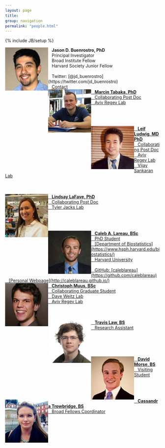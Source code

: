 ```yaml
---
layout: page
title:
group: navigation
permalink: "people.html"
---
```

{% include JB/setup %}

<img alt="Jason D. Buenrostro, PhD" align="left" src="media/people/JasonBuenrostro.jpg" width="140" height="140"/>
&nbsp;&nbsp;&nbsp;<b>Jason D. Buenrostro, PhD</b><br>
&nbsp;&nbsp;&nbsp;Principal Investigator<br>
&nbsp;&nbsp;&nbsp;Broad Institute Fellow<br>
&nbsp;&nbsp;&nbsp;Harvard Society Junior Fellow<br>
<br>
&nbsp;&nbsp;&nbsp;Twitter: [@jd_buenrostro](https://twitter.com/jd_buenrostro)<br>
&nbsp;&nbsp;&nbsp;<a href="mailto:jbuen@broadinstitute.org">Contact
<br>

<img alt="Marcin Tabaka" align="left" src="media/people/MarcinTabaka.jpg" width="140" height="140"/>
&nbsp;&nbsp;&nbsp;<b>Marcin Tabaka, PhD</b><br>
&nbsp;&nbsp;&nbsp;Collaborating Post Doc<br>
&nbsp;&nbsp;&nbsp;Aviv Regev Lab<br>
<br><br><br><br>

<img alt="Leif Ludwig" align="left" src="media/people/LeifLudwig.jpg" width="140" height="140"/>
&nbsp;&nbsp;&nbsp;<b>Leif Ludwig, MD PhD</b><br>
&nbsp;&nbsp;&nbsp;Collaborating Post Doc<br>
&nbsp;&nbsp;&nbsp;Aviv Regev Lab<br>
&nbsp;&nbsp;&nbsp;Vijay Sankaran Lab<br>
<br><br><br>

<img alt="Lindsay LaFave" align="left" src="media/people/LindsayLaFave.jpg" width="140" height="140"/>
&nbsp;&nbsp;&nbsp;<b>Lindsay LaFave, PhD</b><br>
&nbsp;&nbsp;&nbsp;Collaborating Post Doc<br>
&nbsp;&nbsp;&nbsp;Tyler Jacks Lab<br>
<br><br><br><br>

<img alt="Caleb Lareau" align="left" src="media/people/CalebLareau.jpg" width="140" height="140"/>
&nbsp;&nbsp;&nbsp;<b>Caleb A. Lareau, BSc</b><br>
&nbsp;&nbsp;&nbsp;PhD Student<br>
&nbsp;&nbsp;&nbsp;[Department of Biostatistics](https://www.hsph.harvard.edu/biostatistics/)<br>
&nbsp;&nbsp;&nbsp;Harvard University<br>
<br>
&nbsp;&nbsp;&nbsp;GitHub: [caleblareau](https://github.com/caleblareau)<br>
&nbsp;&nbsp;&nbsp;[Personal Webpage](http://caleblareau.github.io/)<br>

<img alt="Christoph Muus" align="left" src="media/people/ChristophMuus.jpg" width="140" height="140"/>
&nbsp;&nbsp;&nbsp;<b>Christoph Muus, BSc</b><br>
&nbsp;&nbsp;&nbsp;Collaborating Graduate Student<br>
&nbsp;&nbsp;&nbsp;Dave Weitz Lab<br>
&nbsp;&nbsp;&nbsp;Aviv Regev Lab<br>
<br><br><br>

<img alt="Travis Law" align="left" src="media/people/TravisLaw.jpg" width="140" height="140"/>
&nbsp;&nbsp;&nbsp;<b>Travis Law, BS</b><br>
&nbsp;&nbsp;&nbsp;Research Assistant<br>
<br><br><br><br><br>

<img alt="David Morse" align="left" src="media/people/DavidMorse.jpg" width="140" height="140"/>
&nbsp;&nbsp;&nbsp;<b>David Morse, BS</b><br>
&nbsp;&nbsp;&nbsp;Visiting Student<br>
<br><br><br><br>

<img alt="Cassandra Trowbridge" align="left" src="media/people/CassandraTrowbridge.jpg" width="140" height="140"/>
&nbsp;&nbsp;&nbsp;<b>Cassandra Trowbridge, BS</b><br>
&nbsp;&nbsp;&nbsp;Broad Fellows Coordinator<br>
<br><br><br><br>
